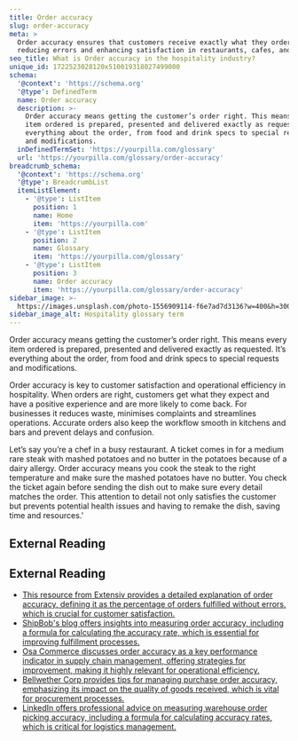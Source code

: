 ```yaml
---
title: Order accuracy
slug: order-accuracy
meta: >
  Order accuracy ensures that customers receive exactly what they ordered,
  reducing errors and enhancing satisfaction in restaurants, cafes, and bars.
seo_title: What is Order accuracy in the hospitality industry?
unique_id: 1722523028120x510019318027499000
schema:
  '@context': 'https://schema.org'
  '@type': DefinedTerm
  name: Order accuracy
  description: >-
    Order accuracy means getting the customer’s order right. This means every
    item ordered is prepared, presented and delivered exactly as requested. It’s
    everything about the order, from food and drink specs to special requests
    and modifications.
  inDefinedTermSet: 'https://yourpilla.com/glossary'
  url: 'https://yourpilla.com/glossary/order-accuracy'
breadcrumb_schema:
  '@context': 'https://schema.org'
  '@type': BreadcrumbList
  itemListElement:
    - '@type': ListItem
      position: 1
      name: Home
      item: 'https://yourpilla.com'
    - '@type': ListItem
      position: 2
      name: Glossary
      item: 'https://yourpilla.com/glossary'
    - '@type': ListItem
      position: 3
      name: Order accuracy
      item: 'https://yourpilla.com/glossary/order-accuracy'
sidebar_image: >-
  https://images.unsplash.com/photo-1556909114-f6e7ad7d3136?w=400&h=300&fit=crop&auto=format
sidebar_image_alt: Hospitality glossary term
---
```


Order accuracy means getting the customer’s order right. This means every item ordered is prepared, presented and delivered exactly as requested. It’s everything about the order, from food and drink specs to special requests and modifications.

Order accuracy is key to customer satisfaction and operational efficiency in hospitality. When orders are right, customers get what they expect and have a positive experience and are more likely to come back. For businesses it reduces waste, minimises complaints and streamlines operations. Accurate orders also keep the workflow smooth in kitchens and bars and prevent delays and confusion.

Let’s say you’re a chef in a busy restaurant. A ticket comes in for a medium rare steak with mashed potatoes and no butter in the potatoes because of a dairy allergy. Order accuracy means you cook the steak to the right temperature and make sure the mashed potatoes have no butter. You check the ticket again before sending the dish out to make sure every detail matches the order. This attention to detail not only satisfies the customer but prevents potential health issues and having to remake the dish, saving time and resources.'

## External Reading



## External Reading

*   [This resource from Extensiv provides a detailed explanation of order accuracy, defining it as the percentage of orders fulfilled without errors, which is crucial for customer satisfaction.](https://www.extensiv.com/blog/order-management/accuracy)
*   [ShipBob's blog offers insights into measuring order accuracy, including a formula for calculating the accuracy rate, which is essential for improving fulfillment processes.](https://www.shipbob.com/blog/order-accuracy/)
*   [Osa Commerce discusses order accuracy as a key performance indicator in supply chain management, offering strategies for improvement, making it highly relevant for operational efficiency.](https://osacommerce.com/blog/order-accuracy-how-to-improve-it)
*   [Bellwether Corp provides tips for managing purchase order accuracy, emphasizing its impact on the quality of goods received, which is vital for procurement processes.](https://www.bellwethercorp.com/blog/tips-for-effective-purchase-order-accuracy-management/)
*   [LinkedIn offers professional advice on measuring warehouse order picking accuracy, including a formula for calculating accuracy rates, which is critical for logistics management.](https://www.linkedin.com/advice/0/how-can-you-measure-warehouse-order-picking-nwvhf)

